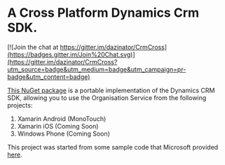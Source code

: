 # A Cross Platform Dynamics Crm SDK.

[![Join the chat at https://gitter.im/dazinator/CrmCross](https://badges.gitter.im/Join%20Chat.svg)](https://gitter.im/dazinator/CrmCross?utm_source=badge&utm_medium=badge&utm_campaign=pr-badge&utm_content=badge)

[This NuGet package](https://www.nuget.org/packages/CrmCross/) is a portable implementation of the Dynamics CRM SDK, allowing you to use the Organisation Service from the following projects:

1. Xamarin Android (MonoTouch)
2. Xamarin iOS (Coming Soon)
3. Windows Phone (Coming Soon)

This project was started from some sample code that Microsoft provided [here](https://code.msdn.microsoft.com/Mobile-Development-Helper-3213e2e6/view/SourceCode#content). 
